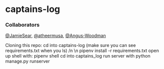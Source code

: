 # captains-log

### Collaborators
[@JamieSear](https://github.com/JamieSear), [@atheermusa](https://github.com/atheermusa), [@Angus-Woodman](https://github.com/Angus-Woodman)

Cloning this repo:
cd into captains-log (make sure you can see requirements.txt when you ls) /n \n
pipenv install -r requirements.txt
open up shell with: pipenv shell
cd into captains_log
run server with python manage.py runserver
